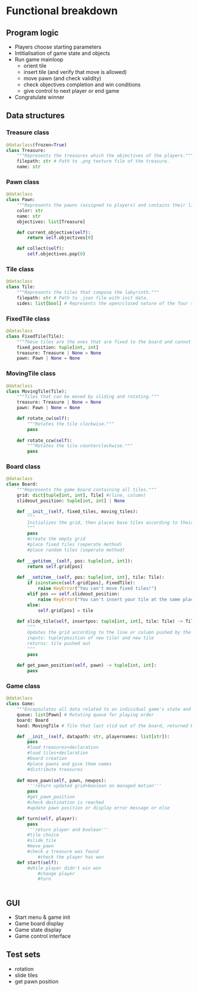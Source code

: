 # Functional breakdown

## Program logic

- Players choose starting parameters
- Intitialisation of game state and objects
- Run game mainloop
  - orient tile
  - insert tile (and verify that move is allowed)
  - move pawn (and check validity)
  - check objectives completion and win conditions
  - give control to next player or end game
- Congratulate winner

## Data structures

### Treasure class

```py
@dataclass(frozen=True)
class Treasure:
    """Represents the treasures which the objectives of the players."""
    filepath: str # Path to .png texture file of the treasure.
    name: str
```

### Pawn class

```py
@dataclass
class Pawn:
    """Represents the pawns (assigned to players) and contains their lists of objectives."""
    color: str
    name: str
    objectives: list[Treasure]

    def current_objective(self):
        return self.objectives[0]

    def collect(self):
        self.objectives.pop(0)
```

### Tile class

```py
@dataclass
class Tile:
    """Represents the tiles that compose the labyrinth."""
    filepath: str # Path to .json file with init data.
    sides: list[bool] # Represents the open/closed nature of the four sides.
```

### FixedTile class

```py
@dataclass
class FixedTile(Tile):
    """These tiles are the ones that are fixed to the board and cannot move."""
    fixed_position: tuple[int, int]
    treasure: Treasure | None = None
    pawn: Pawn | None = None
```

### MovingTile class

```py
@dataclass
class MovingTile(Tile):
    """Tiles that can be moved by sliding and rotating."""
    treasure: Treasure | None = None
    pawn: Pawn | None = None

    def rotate_cw(self):
        """Rotates the tile clockwise."""
        pass
    
    def rotate_ccw(self):
        """Rotates the tile counterclockwise."""
        pass
```

### Board class

```py
@dataclass
class Board:
    """Represents the game board containing all tiles."""
    grid: dict[tuple[int, int], Tile] #(line, column)
    slideout_position: tuple[int, int] | None

    def __init__(self, fixed_tiles, moving_tiles):
        """
        Initializes the grid, then places base tiles according to their fixed positions, then randomly fills the rest of the grid with the moving tiles.
        """
        pass
        #create the empty grid
        #place fixed tiles (seperate method)
        #place random tiles (seperate method)
    
    def __getitem__(self, pos: tuple[int, int]):
        return self.grid[pos]
    
    def __setitem__(self, pos: tuple[int, int], tile: Tile):
        if isinstance(self.grid[pos], FixedTile):
            raise KeyError("You can't move fixed tiles!")
        elif pos == self.slideout_position:
            raise KeyError("You can't insert your tile at the same place it came from!")
        else:
            self.grid[pos] = tile
    
    def slide_tile(self, insertpos: tuple[int, int], tile: Tile) -> Tile:
        """
        Updates the grid according to the line or column pushed by the player. 
        inputs: tuple(position of new tile) and new tile 
        returns: tile pushed out
        """
        pass
    
    def get_pawn_position(self, pawn) -> tuple[int, int]:
        pass
```

### Game class
```py
@dataclass
class Game:
    """Encapsulates all data related to an individual game's state and manages game flow."""
    queue: list[Pawn] # Rotating queue for playing order
    board: Board
    hand: MovingTile # Tile that last slid out of the board, returned by Board.slide_tile method

    def __init__(self, datapath: str, playernames: list[str]):
        pass
        #load treasures+declaration
        #load tiles+declaration
        #board creation
        #place pawns and give them names
        #distribute treasures
    
    def move_pawn(self, pawn, newpos):
        '''return updated grid+boolean on managed motion'''
        pass
        #get_pawn_position
        #check destination is reached
        #update pawn position or display error message or else 

    def turn(self, player):
        pass
        '''return player and boolean'''
        #tile choice
        #slide_tile
        #move_pawn
        #check a treasure was found
            #check the player has won 
    def start(self):
        #while player didn't win won
            #change player
            #turn
            

```

## GUI

- Start menu & game init
- Game board display
- Game state display
- Game control interface

## Test sets
- rotation
- slide tiles
- get pawn position